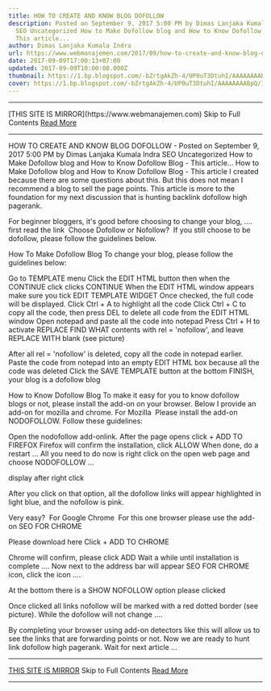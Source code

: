 ```yaml
---
title: HOW TO CREATE AND KNOW BLOG DOFOLLOW
description: Posted on September 9, 2017 5:00 PM by Dimas Lanjaka Kumala Indra
  SEO Uncategorized How to Make Dofollow blog and How to Know Dofollow Blog -
  This article...
author: Dimas Lanjaka Kumala Indra
url: https://www.webmanajemen.com/2017/09/how-to-create-and-know-blog-dofollow.html
date: 2017-09-09T17:00:13+07:00
updated: 2017-09-09T10:00:00.000Z
thumbnail: https://1.bp.blogspot.com/-bZrtgAkZh-4/UP0uT3DtuhI/AAAAAAAABpQ/IIk5CHpCW8U/s1600/do-follow-blog.gif
cover: https://1.bp.blogspot.com/-bZrtgAkZh-4/UP0uT3DtuhI/AAAAAAAABpQ/IIk5CHpCW8U/s1600/do-follow-blog.gif
---
```


<hr/> [THIS SITE IS MIRROR](https://www.webmanajemen.com) Skip to Full Contents <a href="https://www.webmanajemen.com/2017/09/how-to-create-and-know-blog-dofollow.html" rel="follow" class="button" id="read-more">Read More</a> <hr/> HOW TO CREATE AND KNOW BLOG DOFOLLOW - Posted on September 9, 2017 5:00 PM by Dimas Lanjaka Kumala Indra SEO Uncategorized How to Make Dofollow blog and How to Know Dofollow Blog - This article... How to Make Dofollow blog and How to Know Dofollow Blog - This article I created because there are some questions about this. But this does not mean I recommend a blog to sell the page points. This article is more to the foundation for my next discussion that is hunting backlink dofollow high pagerank.

For beginner bloggers, it's good before choosing to change your blog, .... first read the link 
Choose Dofollow or Nofollow? 
If you still choose to be dofollow, please follow the guidelines below. 

How To Make Dofollow Blog
To change your blog, please follow the guidelines below: 

Go to TEMPLATE menu
Click the EDIT HTML button then when the CONTINUE click clicks CONTINUE
When the EDIT HTML window appears make sure you tick EDIT TEMPLATE WIDGET
Once checked, the full code will be displayed. Click Ctrl + A to highlight all the code
Click Ctrl + C to copy all the code, then press DEL to delete all code from the EDIT HTML window
Open notepad and paste all the code into notepad
Press Ctrl + H to activate REPLACE
FIND WHAT contents with rel = 'nofollow', and leave REPLACE WITH blank (see picture)



After all rel = 'nofollow' is deleted, copy all the code in notepad earlier.
Paste the code from notepad into an empty EDIT HTML box because all the code was deleted
Click the SAVE TEMPLATE button at the bottom
FINISH, your blog is a dofollow blog

How to Know Dofollow Blog
To make it easy for you to know dofollow blogs or not, please install the add-on on your browser. Below I provide an add-on for mozilla and chrome.
For Mozilla 
Please install the add-on NODOFOLLOW. Follow these guidelines: 

Open the nodofollow add-onlink.
After the page opens click + ADD TO FIREFOX
Firefox will confirm the installation, click ALLOW
When done, do a restart ...
All you need to do now is right click on the open web page and choose NODOFOLLOW ...



display after right click


After you click on that option, all the dofollow links will appear highlighted in light blue, and the nofollow is pink.


Very easy? 
For Google Chrome 
For this one browser please use the add-on SEO FOR CHROME 

Please download here
Click + ADD TO CHROME



Chrome will confirm, please click ADD
Wait a while until installation is complete ....
Now next to the address bar will appear SEO FOR CHROME icon, click the icon ....



At the bottom there is a SHOW NOFOLLOW option please clicked



Once clicked all links nofollow will be marked with a red dotted border (see picture). While the dofollow will not change ....



By completing your browser using add-on detectors like this will allow us to see the links that are forwarding points or not. Now we are ready to hunt link dofollow high pagerank. Wait for next article ... <hr/> [THIS SITE IS MIRROR](https://www.webmanajemen.com) Skip to Full Contents <a href="https://www.webmanajemen.com/2017/09/how-to-create-and-know-blog-dofollow.html" rel="follow" class="button" id="read-more">Read More</a> <hr/>
